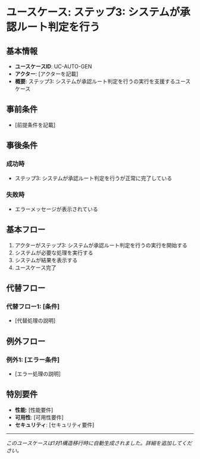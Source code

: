 # ユースケース: ステップ3: システムが承認ルート判定を行う

## 基本情報
- **ユースケースID**: UC-AUTO-GEN
- **アクター**: [アクターを記載]
- **概要**: ステップ3: システムが承認ルート判定を行うの実行を支援するユースケース

## 事前条件
- [前提条件を記載]

## 事後条件
### 成功時
- ステップ3: システムが承認ルート判定を行うが正常に完了している

### 失敗時
- エラーメッセージが表示されている

## 基本フロー
1. アクターがステップ3: システムが承認ルート判定を行うの実行を開始する
2. システムが必要な処理を実行する
3. システムが結果を表示する
4. ユースケース完了

## 代替フロー
### 代替フロー1: [条件]
- [代替処理の説明]

## 例外フロー
### 例外1: [エラー条件]
- [エラー処理の説明]

## 特別要件
- **性能**: [性能要件]
- **可用性**: [可用性要件]
- **セキュリティ**: [セキュリティ要件]

---
*このユースケースは1対1構造移行時に自動生成されました。詳細を追加してください。*
